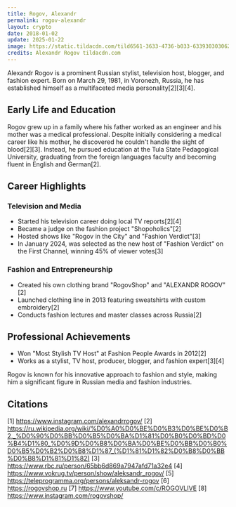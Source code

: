 ```yaml
---
title: Rogov, Alexandr
permalink: rogov-alexandr
layout: crypto
date: 2018-01-02
update: 2025-01-22
image: https://static.tildacdn.com/tild6561-3633-4736-b033-633930303062/_normal.png
credits: Alexandr Rogov tildacdn.com
---
```


Alexandr Rogov is a prominent Russian stylist, television host, blogger, and fashion expert. Born on March 29, 1981, in Voronezh, Russia, he has established himself as a multifaceted media personality[2][3][4].

## Early Life and Education

Rogov grew up in a family where his father worked as an engineer and his mother was a medical professional. Despite initially considering a medical career like his mother, he discovered he couldn't handle the sight of blood[2][3]. Instead, he pursued education at the Tula State Pedagogical University, graduating from the foreign languages faculty and becoming fluent in English and German[2].

## Career Highlights

### Television and Media
- Started his television career doing local TV reports[2][4]
- Became a judge on the fashion project "Shopoholics"[2]
- Hosted shows like "Rogov in the City" and "Fashion Verdict"[3]
- In January 2024, was selected as the new host of "Fashion Verdict" on the First Channel, winning 45% of viewer votes[3]

### Fashion and Entrepreneurship
- Created his own clothing brand "RogovShop" and "ALEXANDR ROGOV"[2]
- Launched clothing line in 2013 featuring sweatshirts with custom embroidery[2]
- Conducts fashion lectures and master classes across Russia[2]

## Professional Achievements
- Won "Most Stylish TV Host" at Fashion People Awards in 2012[2]
- Works as a stylist, TV host, producer, blogger, and fashion expert[3][4]

Rogov is known for his innovative approach to fashion and style, making him a significant figure in Russian media and fashion industries.

## Citations

[1] https://www.instagram.com/alexandrrogov/
[2] https://ru.wikipedia.org/wiki/%D0%A0%D0%BE%D0%B3%D0%BE%D0%B2,_%D0%90%D0%BB%D0%B5%D0%BA%D1%81%D0%B0%D0%BD%D0%B4%D1%80_%D0%9D%D0%B8%D0%BA%D0%BE%D0%BB%D0%B0%D0%B5%D0%B2%D0%B8%D1%87_(%D1%81%D1%82%D0%B8%D0%BB%D0%B8%D1%81%D1%82)
[3] https://www.rbc.ru/person/65bb6d869a7947afd71a32e4
[4] https://www.vokrug.tv/person/show/aleksandr_rogov/
[5] https://teleprogramma.org/persons/aleksandr-rogov
[6] https://rogovshop.ru
[7] https://www.youtube.com/c/ROGOVLIVE
[8] https://www.instagram.com/rogovshop/
